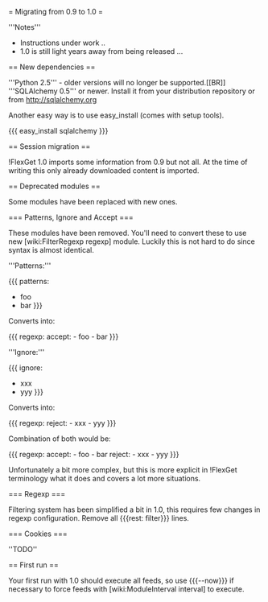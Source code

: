 = Migrating from 0.9 to 1.0 =

'''Notes'''

 * Instructions under work ..
 * 1.0 is still light years away from being released ...

== New dependencies ==

'''Python 2.5''' - older versions will no longer be supported.[[BR]]
'''SQLAlchemy 0.5''' or newer. Install it from your distribution repository or from http://sqlalchemy.org

Another easy way is to use easy_install (comes with setup tools).

{{{
easy_install sqlalchemy
}}}

== Session migration ==

!FlexGet 1.0 imports some information from 0.9 but not all. At the time of writing this only already downloaded content is imported.

== Deprecated modules ==

Some modules have been replaced with new ones.

=== Patterns, Ignore and Accept ===

These modules have been removed. You'll need to convert these to use new [wiki:FilterRegexp regexp] module. Luckily this is not hard to do since syntax is almost identical.

'''Patterns:'''

{{{
patterns:
  - foo
  - bar
}}}

Converts into:

{{{
regexp:
  accept:
    - foo
    - bar
}}}

'''Ignore:'''

{{{
ignore:
  - xxx
  - yyy
}}}

Converts into:

{{{
regexp:
  reject:
    - xxx
    - yyy
}}}

Combination of both would be:

{{{
regexp:
  accept:
    - foo
    - bar
  reject:
    - xxx
    - yyy
}}}

Unfortunately a bit more complex, but this is more explicit in !FlexGet terminology what it does and covers a lot more situations.

=== Regexp ===

Filtering system has been simplified a bit in 1.0, this requires few changes in regexp configuration. Remove all {{{rest: filter}}} lines.

=== Cookies ===

''TODO''

== First run ==

Your first run with 1.0 should execute all feeds, so use {{{--now}}} if necessary to force feeds with [wiki:ModuleInterval interval] to execute.